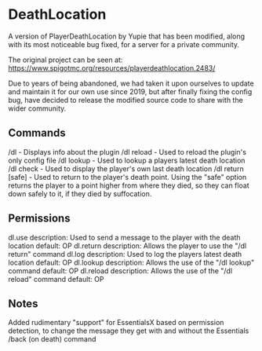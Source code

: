 # DeathLocation
A version of PlayerDeathLocation by Yupie that has been modified, along with its most noticeable bug fixed, for a server for a private community.

The original project can be seen at: https://www.spigotmc.org/resources/playerdeathlocation.2483/

Due to years of being abandoned, we had taken it upon ourselves to update and maintain it for our own use since 2019, but after finally fixing the config bug, have decided to release the modified source code to share with the wider community.

## Commands
/dl - Displays info about the plugin
/dl reload - Used to reload the plugin's only config file
/dl lookup <name> - Used to lookup a players latest death location
/dl check - Used to display the player's own last death location
/dl return [safe] - Used to return to the player's death point. Using the "safe" option returns the player to a point higher from where they died, so they can float down safely to it, if they died by suffocation.
  
## Permissions
dl.use
  description: Used to send a message to the player with the death location
  default: OP
dl.return
  description: Allows the player to use the "/dl return" command
dl.log
  description: Used to log the players latest death location
  default: OP
dl.lookup
  description: Allows the use of the "/dl lookup" command
  default: OP
dl.reload
  description: Allows the use of the "/dl reload" command
  default: OP
  
## Notes
Added rudimentary "support" for EssentialsX based on permission detection, to change the message they get with and without the Essentials /back (on death) command
